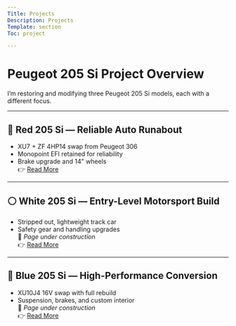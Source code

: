 ```yaml
---
Title: Projects
Description: Projects
Template: section
Toc: project

---
```


# Peugeot 205 Si Project Overview

I’m restoring and modifying three Peugeot 205 Si models, each with a different focus.

---

## 🔴 Red 205 Si — Reliable Auto Runabout
- XU7 + ZF 4HP14 swap from Peugeot 306  
- Monopoint EFI retained for reliability  
- Brake upgrade and 14" wheels  
👉 [Read More](projects/red-205-plan)

---

## ⚪ White 205 Si — Entry-Level Motorsport Build
- Stripped out, lightweight track car  
- Safety gear and handling upgrades  
🚧 *Page under construction*  
👉 [Read More](projects/white-205-plan)

---

## 🔵 Blue 205 Si — High-Performance Conversion
- XU10J4 16V swap with full rebuild  
- Suspension, brakes, and custom interior  
🚧 *Page under construction*  
👉 [Read More](projects/blue-205-plan)
